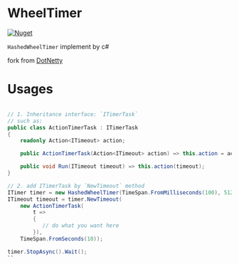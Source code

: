 # WheelTimer
[![Nuget](https://img.shields.io/nuget/v/WheelTimer)](https://www.nuget.org/packages/WheelTimer/)

`HashedWheelTimer` implement by c#

fork from [DotNetty](https://github.com/Azure/DotNetty/blob/dev/src/DotNetty.Common/Utilities/HashedWheelTimer.cs)

# Usages

```c#

// 1. Inheritance interface: `ITimerTask`
// such as:
public class ActionTimerTask : ITimerTask
{
    readonly Action<ITimeout> action;

    public ActionTimerTask(Action<ITimeout> action) => this.action = action;

    public void Run(ITimeout timeout) => this.action(timeout);
}

// 2. add ITimerTask by `NewTimeout` method
ITimer timer = new HashedWheelTimer(TimeSpan.FromMilliseconds(100), 512, -1);
ITimeout timeout = timer.NewTimeout(
    new ActionTimerTask(
        t =>
        {
           // do what you want here
        }),
    TimeSpan.FromSeconds(10));

timer.StopAsync().Wait();
``
